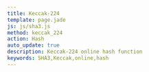 ```yaml
---
title: Keccak-224
template: page.jade
js: js/sha3.js
method: keccak_224
action: Hash
auto_update: true
description: Keccak-224 online hash function
keywords: SHA3,Keccak,online,hash
---
```

